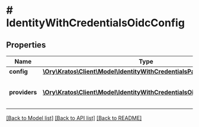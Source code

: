# # IdentityWithCredentialsOidcConfig

## Properties

Name | Type | Description | Notes
------------ | ------------- | ------------- | -------------
**config** | [**\Ory\Kratos\Client\Model\IdentityWithCredentialsPasswordConfig**](IdentityWithCredentialsPasswordConfig.md) |  | [optional]
**providers** | [**\Ory\Kratos\Client\Model\IdentityWithCredentialsOidcConfigProvider[]**](IdentityWithCredentialsOidcConfigProvider.md) | A list of OpenID Connect Providers | [optional]

[[Back to Model list]](../../README.md#models) [[Back to API list]](../../README.md#endpoints) [[Back to README]](../../README.md)
